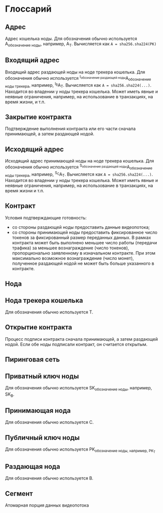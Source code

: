 # Глоссарий

## Адрес
Адрес кошелька ноды.
Для обозначения обычно используется A<sub>обозначение ноды</sub>, например, A<sub>T</sub>.
Вычисляется как `A = sha256.sha224(PK)`

## Входящий адрес
Входящий адрес раздающей ноды на ноде трекера кошелька.
Для обозначения обычно используется <sup>I<sub>обозначение раздающей ноды</sub></sup>A<sub>обозначение ноды трекера</sub>, например, <sup>I<sub>B</sub></sup>A<sub>T</sub>.
Вычисляется как ```A = sha256.sha224(...)```.
Находится во владении у ноды трекера кошелька.
Может иметь явные и неявные ограничения, например, на использование в транзакциях, на время жизни, и т.п.

## Закрытие контракта
Подтверждение выполнения контракта или его части сначала принимающей, а затем раздающей нодой.

## Исходящий адрес
Исходящий адрес принимающей ноды на ноде трекера кошелька.
Для обозначения обычно используется <sup>S<sub>обозначение раздающей ноды</sub></sup>A<sub>обозначение ноды трекера</sub>, например, <sup>S<sub>C</sub></sup>A<sub>T</sub>.
Вычисляется как ```A = sha256.sha224(...)```.
Находится во владении у ноды трекера кошелька.
Может иметь явные и неявные ограничения, например, на использование в транзакциях, на время жизни и т.п.

## Контракт
Условия подтверждающие готовность:
* со стороны раздающей ноды предоставить данные видеопотока;
* со стороны принимающей ноды предоставить фиксированное число токенов за фиксированный размер переданных данных.
В рамках контракта может быть выполнено меньшее число работы (передачи трафика) за меньшее вознаграждение (число токенов), пропорционально заявленному в изначальном контракте.
При этом максимально возможное вознаграждение (число монет), полученное раздающей нодой не может быть больше указанного в контракте. 

## Нода

## Нода трекера кошелька
Для обозначения обычно используется T.

## Открытие контракта
Процесс подписи контракта сначала принимающей, а затем раздающей нодой. Если обе ноды подписали контракт, он считается открытым.

## Пиринговая сеть

## Приватный ключ ноды
Для обозначения обычно используется SK<sub>обозначение ноды</sub>, например, SK<sub>B</sub>. 

## Принимающая нода
Для обозначения обычно используется C.

## Публичный ключ ноды
Для обозначения обычно используется PK<sub>обозначение ноды</PK>, например, PK<sub>T</sub>

## Раздающая нода
Для обозначения обычно используется B.

## Сегмент
Атомарная порция данных видеопотока